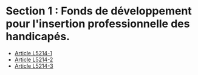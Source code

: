 # Section 1 : Fonds de développement pour l'insertion professionnelle des handicapés.

* [Article L5214-1](./LEGIARTI000006903723.md)
* [Article L5214-2](./LEGIARTI000006903725.md)
* [Article L5214-3](./LEGIARTI000028698820.md)
